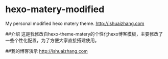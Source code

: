 # hexo-matery-modified
My personal modified hexo matery theme.
http://ishuaizhang.com

##介绍
这是我修改自hexo-theme-matery的个性化hexo博客模板，主要修改了一些个性化配置，为了方便大家直接搭建使用。

##我的博客演示
http://ishuaizhang.com
